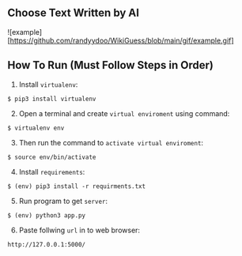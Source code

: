## Choose Text Written by AI
![example][https://github.com/randyydoo/WikiGuess/blob/main/gif/example.gif]

## How To Run (Must Follow Steps in Order)
1. Install `virtualenv`:
```
$ pip3 install virtualenv
```

2. Open a terminal and create `virtual enviroment` using command:
```
$ virtualenv env
```

3. Then run the command to `activate virtual enviroment`:
```
$ source env/bin/activate
```

4. Install `requirements`:
```
$ (env) pip3 install -r requirments.txt
```

5. Run program to get `server`:
```
$ (env) python3 app.py
```
6. Paste follwing `url` in to web browser:
```
http://127.0.0.1:5000/
```
